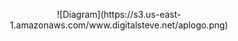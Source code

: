 <p align="center">
  ![Diagram](https://s3.us-east-1.amazonaws.com/www.digitalsteve.net/aplogo.png)
</p>

